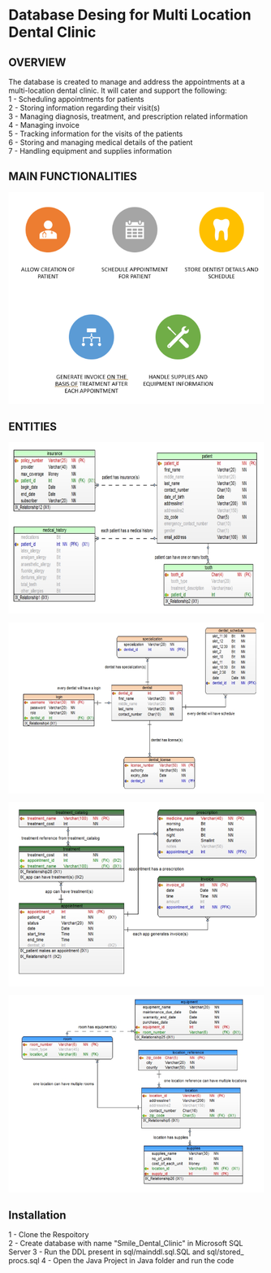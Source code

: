 # Database Desing for Multi Location Dental Clinic


## OVERVIEW 
     	
The database is created to manage and address the appointments at a multi-location dental clinic. It will cater and support the following:  
1 - Scheduling appointments for patients  
2 - Storing information regarding their visit(s)  
3 - Managing diagnosis, treatment, and prescription related information  
4 - Managing invoice  
5 - Tracking information for the visits of the patients  
6 - Storing and managing medical details of the patient  
7 - Handling equipment and supplies information  

## MAIN FUNCTIONALITIES

![](images/functionalities.PNG)

  
 ## ENTITIES
 
 
  ![](images/entity1.PNG)
  
  
  ![](images/entity2.PNG)
  
  
  ![](images/entity3.PNG)
  
  
  ![](images/entity4.PNG)


## Installation

1 - Clone the Respoitory  
2 - Create database with name "Smile_Dental_Clinic" in Microsoft SQL Server
3 - Run the DDL present in sql/mainddl.sql.SQL and sql/stored_ procs.sql
4 - Open the Java Project in Java folder and run the code 
